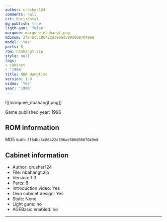 ```yaml
---
author: crusher124
comments: null
crt: horizontal
dg-publish: true
ligth-gun: 'false'
marquee: marquee_nbahangt.png
md5sum: 2f64bc5c86422d396ae580d0087049e8
model: 'Yes'
parts: 8
rom: nbahangt.zip
style: null
tags:
- cabinet
- '1996'
title: NBA Hangtime
version: 1.0
video: 'Yes'
year: '1996'
---
```


![[marquee_nbahangt.png]]

Game published year: 1996

## ROM information

MD5 sum: `2f64bc5c86422d396ae580d0087049e8` 

## Cabinet information

- Author: crusher124
- File: nbahangt.zip
- Version: 1.0
- Parts: 8
- Introduction video: Yes
- Own cabinet design: Yes
- Style: None
- Light guns: no
- AGEBasic enabled: no

---
